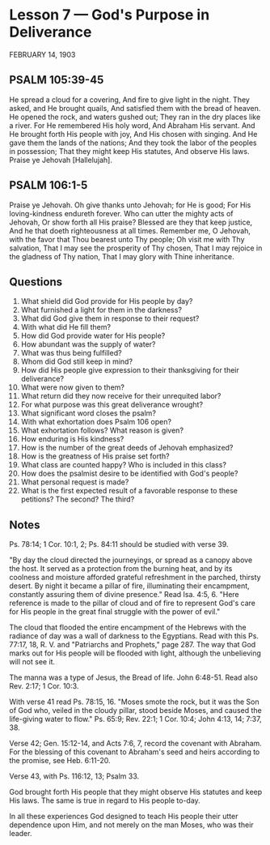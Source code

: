 # Lesson 7 — God's Purpose in Deliverance

FEBRUARY 14, 1903

## PSALM 105:39-45

He spread a cloud for a covering,
And fire to give light in the night.
They asked, and He brought quails,
And satisfied them with the bread of heaven.
He opened the rock, and waters gushed out;
They ran in the dry places like a river.
For He remembered His holy word,
And Abraham His servant.
And He brought forth His people with joy,
And His chosen with singing.
And He gave them the lands of the nations;
And they took the labor of the peoples in possession;
That they might keep His statutes,
And observe His laws.
Praise ye Jehovah [Hallelujah].

## PSALM 106:1-5

Praise ye Jehovah.
Oh give thanks unto Jehovah; for He is good;
For His loving-kindness endureth forever.
Who can utter the mighty acts of Jehovah,
Or show forth all His praise?
Blessed are they that keep justice,
And he that doeth righteousness at all times.
Remember me, O Jehovah, with the favor that Thou bearest unto Thy people;
Oh visit me with Thy salvation,
That I may see the prosperity of Thy chosen,
That I may rejoice in the gladness of Thy nation,
That I may glory with Thine inheritance.

## Questions

1. What shield did God provide for His people by day?
2. What furnished a light for them in the darkness?
3. What did God give them in response to their request?
4. With what did He fill them?
5. How did God provide water for His people?
6. How abundant was the supply of water?
7. What was thus being fulfilled?
8. Whom did God still keep in mind?
9. How did His people give expression to their thanksgiving for their deliverance?
10. What were now given to them?
11. What return did they now receive for their unrequited labor?
12. For what purpose was this great deliverance wrought?
13. What significant word closes the psalm?
14. With what exhortation does Psalm 106 open?
15. What exhortation follows? What reason is given?
16. How enduring is His kindness?
17. How is the number of the great deeds of Jehovah emphasized?
18. How is the greatness of His praise set forth?
19. What class are counted happy? Who is included in this class?
20. How does the psalmist desire to be identified with God's people?
21. What personal request is made?
22. What is the first expected result of a favorable response to these petitions? The second? The third?

## Notes

Ps. 78:14; 1 Cor. 10:1, 2; Ps. 84:11 should be studied with verse 39.

"By day the cloud directed the journeyings, or spread as a canopy above the host. It served as a protection from the burning heat, and by its coolness and moisture afforded grateful refreshment in the parched, thirsty desert. By night it became a pillar of fire, illuminating their encampment, constantly assuring them of divine presence." Read Isa. 4:5, 6. "Here reference is made to the pillar of cloud and of fire to represent God's care for His people in the great final struggle with the power of evil."

The cloud that flooded the entire encampment of the Hebrews with the radiance of day was a wall of darkness to the Egyptians. Read with this Ps. 77:17, 18, R. V. and "Patriarchs and Prophets," page 287. The way that God marks out for His people will be flooded with light, although the unbelieving will not see it.

The manna was a type of Jesus, the Bread of life. John 6:48-51. Read also Rev. 2:17; 1 Cor. 10:3.

With verse 41 read Ps. 78:15, 16. "Moses smote the rock, but it was the Son of God who, veiled in the cloudy pillar, stood beside Moses, and caused the life-giving water to flow." Ps. 65:9; Rev. 22:1; 1 Cor. 10:4; John 4:13, 14; 7:37, 38.

Verse 42; Gen. 15:12-14, and Acts 7:6, 7, record the covenant with Abraham. For the blessing of this covenant to Abraham's seed and heirs according to the promise, see Heb. 6:11-20.

Verse 43, with Ps. 116:12, 13; Psalm 33.

God brought forth His people that they might observe His statutes and keep His laws. The same is true in regard to His people to-day.

In all these experiences God designed to teach His people their utter dependence upon Him, and not merely on the man Moses, who was their leader.